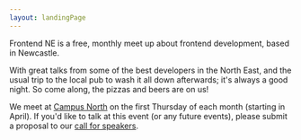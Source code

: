 ```yaml
---
layout: landingPage
---
```


Frontend NE is a free, monthly meet up about frontend development, based in Newcastle.

With great talks from some of the best developers in the North East, and the usual trip to the local pub to wash it all down afterwards; it's always a good night. So come along, the pizzas and beers are on us!

We meet at [Campus North](http://campusnorth.co.uk/#contact) on the first Thursday of each month (starting in April). If you'd like to talk at this event (or any future events), please submit a proposal to our [call for speakers](https://frontendne.typeform.com/to/BgAKni).